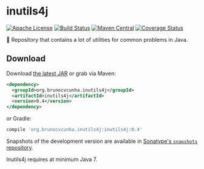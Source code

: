 inutils4j
========

[![Apache License](http://img.shields.io/badge/license-ASL-blue.svg)](https://github.com/brunocvcunha/inutils4j/blob/master/LICENSE)
[![Build Status](https://travis-ci.org/brunocvcunha/inutils4j.svg)](https://travis-ci.org/brunocvcunha/inutils4j)
[![Maven Central](https://maven-badges.herokuapp.com/maven-central/org.brunocvcunha.inutils4j/inutils4j/badge.svg)](https://maven-badges.herokuapp.com/maven-central/org.brunocvcunha.inutils4j/inutils4j)
[![Coverage Status](https://coveralls.io/repos/github/brunocvcunha/inutils4j/badge.svg?branch=master)](https://coveralls.io/github/brunocvcunha/inutils4j?branch=master)

:nut_and_bolt: Repository that contains a lot of utilities for common problems in Java.


Download
--------

Download [the latest JAR][1] or grab via Maven:
```xml
<dependency>
  <groupId>org.brunocvcunha.inutils4j</groupId>
  <artifactId>inutils4j</artifactId>
  <version>0.4</version>
</dependency>
```
or Gradle:
```groovy
compile 'org.brunocvcunha.inutils4j:inutils4j:0.4'
```

Snapshots of the development version are available in [Sonatype's `snapshots` repository][snap].

Inutils4j requires at minimum Java 7.


 [1]: https://search.maven.org/remote_content?g=org.brunocvcunha.inutils4j&a=inutils4j&v=LATEST
 [snap]: https://oss.sonatype.org/content/repositories/snapshots/
